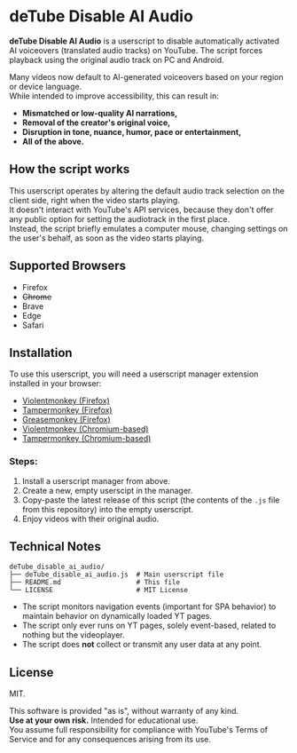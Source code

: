 # deTube Disable AI Audio

**deTube Disable AI Audio** is a userscript to disable automatically activated AI voiceovers (translated audio tracks) on YouTube. 
The script forces playback using the original audio track on PC and Android.

Many videos now default to AI-generated voiceovers based on your region or device language.<br>
While intended to improve accessibility, this can result in:

- **Mismatched or low-quality AI narrations,**
- **Removal of the creator's original voice,**
- **Disruption in tone, nuance, humor, pace or entertainment,**
- **All of the above.**

## How the script works

This userscript operates by altering the default audio track selection on the client side, right when the video starts playing.<br>
It doesn't interact with YouTube's API services, because they don't offer any public option for setting the audiotrack in the first place.<br>
Instead, the script briefly emulates a computer mouse, changing settings on the user's behalf, as soon as the video starts playing.

## Supported Browsers

- Firefox
- ~~Chrome~~
- Brave
- Edge
- Safari

## Installation

To use this userscript, you will need a userscript manager extension installed in your browser:

- [Violentmonkey (Firefox)](https://addons.mozilla.org/en-US/firefox/addon/violentmonkey/)
- [Tampermonkey (Firefox)](https://addons.mozilla.org/en-US/firefox/addon/tampermonkey/)
- [Greasemonkey (Firefox)](https://addons.mozilla.org/en-US/firefox/addon/greasemonkey/)
- [Violentmonkey (Chromium-based)](https://chromewebstore.google.com/detail/violentmonkey/jinjaccalgkegednnccohejagnlnfdag)
- [Tampermonkey (Chromium-based)](https://chromewebstore.google.com/detail/tampermonkey/dhdgffkkebhmkfjojejmpbldmpobfkfo)

### Steps:

1. Install a userscript manager from above.
3. Create a new, empty userscipt in the manager.
4. Copy-paste the latest release of this script (the contents of the `.js` file from this repository) into the empty userscript.
5. Enjoy videos with their original audio.

## Technical Notes

```
deTube_disable_ai_audio/
├── deTube_disable_ai_audio.js  # Main userscript file
├── README.md                   # This file
└── LICENSE                     # MIT License
```

- The script monitors navigation events (important for SPA behavior) to maintain behavior on dynamically loaded YT pages.
- The script only ever runs on YT pages, solely event-based, related to nothing but the videoplayer.
- The script does **not** collect or transmit any user data at any point.

## License

MIT.

This software is provided "as is", without warranty of any kind.<br>
**Use at your own risk.** Intended for educational use.<br>
You assume full responsibility for compliance with YouTube's Terms of Service and for any consequences arising from its use.
